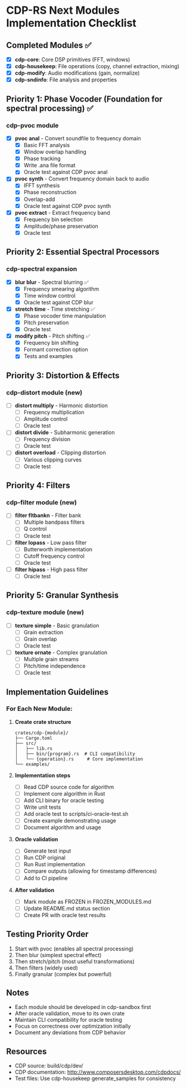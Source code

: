 # CDP-RS Next Modules Implementation Checklist

## Completed Modules ✅
- [x] **cdp-core**: Core DSP primitives (FFT, windows)
- [x] **cdp-housekeep**: File operations (copy, channel extraction, mixing)
- [x] **cdp-modify**: Audio modifications (gain, normalize)
- [x] **cdp-sndinfo**: File analysis and properties

## Priority 1: Phase Vocoder (Foundation for spectral processing) ✅
### cdp-pvoc module
- [x] **pvoc anal** - Convert soundfile to frequency domain
  - [x] Basic FFT analysis
  - [x] Window overlap handling
  - [x] Phase tracking
  - [x] Write .ana file format
  - [x] Oracle test against CDP pvoc anal
  
- [x] **pvoc synth** - Convert frequency domain back to audio
  - [x] IFFT synthesis
  - [x] Phase reconstruction
  - [x] Overlap-add
  - [x] Oracle test against CDP pvoc synth

- [x] **pvoc extract** - Extract frequency band
  - [x] Frequency bin selection
  - [x] Amplitude/phase preservation
  - [x] Oracle test

## Priority 2: Essential Spectral Processors
### cdp-spectral expansion
- [x] **blur blur** - Spectral blurring ✅
  - [x] Frequency smearing algorithm
  - [x] Time window control
  - [x] Oracle test against CDP blur

- [x] **stretch time** - Time stretching ✅
  - [x] Phase vocoder time manipulation
  - [x] Pitch preservation
  - [x] Oracle test

- [x] **modify pitch** - Pitch shifting ✅
  - [x] Frequency bin shifting
  - [x] Formant correction option
  - [x] Tests and examples

## Priority 3: Distortion & Effects
### cdp-distort module (new)
- [ ] **distort multiply** - Harmonic distortion
  - [ ] Frequency multiplication
  - [ ] Amplitude control
  - [ ] Oracle test

- [ ] **distort divide** - Subharmonic generation
  - [ ] Frequency division
  - [ ] Oracle test

- [ ] **distort overload** - Clipping distortion
  - [ ] Various clipping curves
  - [ ] Oracle test

## Priority 4: Filters
### cdp-filter module (new)
- [ ] **filter fltbankn** - Filter bank
  - [ ] Multiple bandpass filters
  - [ ] Q control
  - [ ] Oracle test

- [ ] **filter lopass** - Low pass filter
  - [ ] Butterworth implementation
  - [ ] Cutoff frequency control
  - [ ] Oracle test

- [ ] **filter hipass** - High pass filter
  - [ ] Oracle test

## Priority 5: Granular Synthesis
### cdp-texture module (new)
- [ ] **texture simple** - Basic granulation
  - [ ] Grain extraction
  - [ ] Grain overlap
  - [ ] Oracle test

- [ ] **texture ornate** - Complex granulation
  - [ ] Multiple grain streams
  - [ ] Pitch/time independence
  - [ ] Oracle test

## Implementation Guidelines

### For Each New Module:
1. **Create crate structure**
   ```
   crates/cdp-{module}/
   ├── Cargo.toml
   ├── src/
   │   ├── lib.rs
   │   ├── bin/{program}.rs  # CLI compatibility
   │   └── {operation}.rs     # Core implementation
   └── examples/
   ```

2. **Implementation steps**
   - [ ] Read CDP source code for algorithm
   - [ ] Implement core algorithm in Rust
   - [ ] Add CLI binary for oracle testing
   - [ ] Write unit tests
   - [ ] Add oracle test to scripts/ci-oracle-test.sh
   - [ ] Create example demonstrating usage
   - [ ] Document algorithm and usage

3. **Oracle validation**
   - [ ] Generate test input
   - [ ] Run CDP original
   - [ ] Run Rust implementation
   - [ ] Compare outputs (allowing for timestamp differences)
   - [ ] Add to CI pipeline

4. **After validation**
   - [ ] Mark module as FROZEN in FROZEN_MODULES.md
   - [ ] Update README.md status section
   - [ ] Create PR with oracle test results

## Testing Priority Order
1. Start with pvoc (enables all spectral processing)
2. Then blur (simplest spectral effect)
3. Then stretch/pitch (most useful transformations)
4. Then filters (widely used)
5. Finally granular (complex but powerful)

## Notes
- Each module should be developed in cdp-sandbox first
- After oracle validation, move to its own crate
- Maintain CLI compatibility for oracle testing
- Focus on correctness over optimization initially
- Document any deviations from CDP behavior

## Resources
- CDP source: build/cdp/dev/
- CDP documentation: http://www.composersdesktop.com/cdpdocs/
- Test files: Use cdp-housekeep generate_samples for consistency